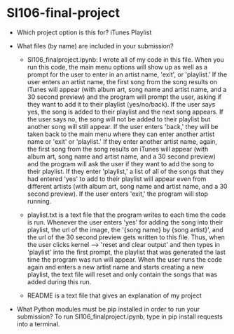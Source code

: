 # SI106-final-project

- Which project option is this for? iTunes Playlist

- What files (by name) are included in your submission? 
    - SI106_finalproject.ipynb: I wrote all of my code in this file. When you run this code, the main menu options will show up as well as a prompt for the user to enter in an artist name, 'exit', or 'playlist.' If the user enters an artist name, the first song from the song results on iTunes will appear (with album art, song name and artist name, and a 30 second preview) and the program will prompt the user, asking if they want to add it to their playlist (yes/no/back). If the user says yes, the song is added to their playlist and the next song appears. If the user says no, the song will not be added to their playlist but another song will still appear. If the user enters 'back,' they will be taken back to the main menu where they can enter another artist name or 'exit' or 'playlist.' If they enter another artist name, again, the first song from the song results on iTunes will appear (with album art, song name and artist name, and a 30 second preview) and the program will ask the user if they want to add the song to their playlist. If they enter 'playlist,' a list of all of the songs that they had entered 'yes' to add to their playlist will appear even from different artists (with album art, song name and artist name, and a 30 second preview). If the user enters 'exit,' the program will stop running. 

    - playlist.txt is a text file that the program writes to each time the code is run. Whenever the user enters 'yes' for adding the song into their playlist, the url of the image, the '{song name} by {song artist}', and the url of the 30 second preview gets written to this file. Thus, when the user clicks kernel --> 'reset and clear output' and then types in 'playlist' into the first prompt, the playlist that was generated the last time the program was run will appear. When the user runs the code again and enters a new artist name and starts creating a new playlist, the text file will reset and only contain the songs that was added during this run. 

    - README is a text file that gives an explanation of my project
    
- What Python modules must be pip installed in order to run your submission? To run SI106_finalproject.ipynb, type in pip install requests into a terminal.
